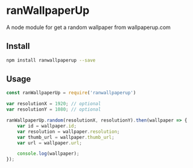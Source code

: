 # ranWallpaperUp

A node module for get a random wallpaper from wallpaperup.com

## Install

```bash
npm install ranwallpaperup --save
```

## Usage

```js
const ranWallpaperUp = require('ranwallpaperup')

var resolutionX = 1920; // optional
var resolutionY = 1080; // optional

ranWallpaperUp.random(resolutionX, resolutionY).then(wallpaper => {
	var id = wallpaper.id;
	var resolution = wallpaper.resolution;
	var thumb_url = wallpaper.thumb_url;
	var url = wallpaper.url;

	console.log(wallpaper);
});
```

